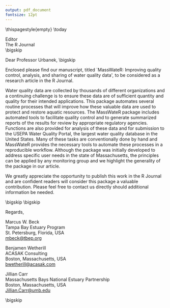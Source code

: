 ```yaml
---
output: pdf_document
fontsize: 12pt
---
```


\thispagestyle{empty}
\today

Editor   
The R Journal  
\bigskip

Dear Professor Urbanek,
\bigskip

Enclosed please find our manuscript, titled `MassWateR: Improving quality control, analysis, and sharing of water quality data', to be considered as a research article in the R Journal. 

Water quality data are collected by thousands of different organizations and a continuing challenge is to ensure these data are of sufficient quantity and quality for their intended applications.  This package automates several routine processes that will improve how these valuable data are used to protect and restore aquatic resources. The MassWateR package includes automated tools to facilitate quality control and to generate summarized reports of the results for review by appropriate regulatory agencies. Functions are also provided for analysis of these data and for submission to the USEPA Water Quality Portal, the largest water quality database in the United States.  Many of these tasks are conventionally done by hand and MassWateR provides the necessary tools to automate these processes in a reproducible workflow.  Although the package was initially developed to address specific user needs in the state of Massachusetts, the principles can be applied by any monitoring group and we highlight the generality of the package in our article.

We greatly appreciate the opportunity to publish this work in the R Journal and are confident readers will consider this package a valuable contribution.  Please feel free to contact us directly should additional information be needed.


\bigskip
\bigskip

Regards,
    
Marcus W. Beck  
Tampa Bay Estuary Program  
St. Petersburg, Florida, USA  
mbeck@tbep.org  

Benjamen Wetherill  
ACASAK Consulting  
Boston, Massachusetts, USA  
bwetherill@acasak.com  

Jillian Carr  
Massachusetts Bays National Estuary Partnership  
Boston, Massachusetts, USA  
Jillian.Carr@umb.edu  

\bigskip

